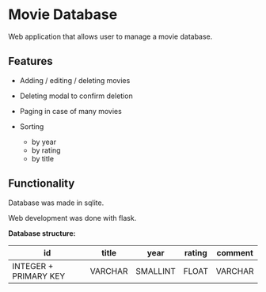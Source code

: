 # Movie Database

Web application that allows user to manage a movie database.

## Features

- Adding / editing / deleting movies

- Deleting modal to confirm deletion

- Paging in case of many movies

- Sorting
    - by year
    - by rating
    - by title

## Functionality

Database was made in sqlite.

Web development was done with flask.

**Database structure:**

| id                    | title   | year     | rating | comment |
|-----------------------|---------|----------|--------|---------|
| INTEGER + PRIMARY KEY | VARCHAR | SMALLINT | FLOAT  | VARCHAR |